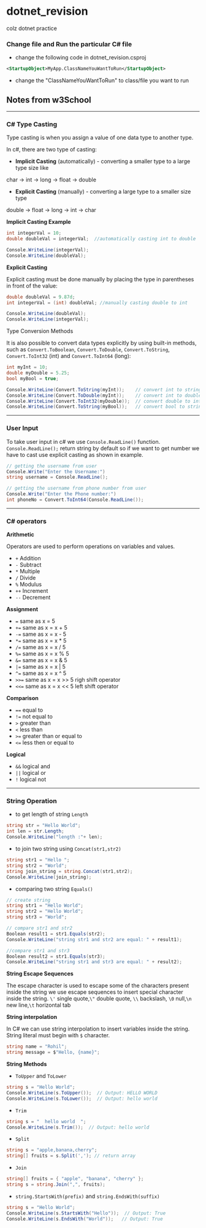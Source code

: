 # dotnet_revision
colz dotnet practice

### Change file and Run the particular C# file


- change the following code  in dotnet_revision.csproj
```xml
<StartupObject>MyApp.ClassNameYouWantToRun</StartupObject>
```
- change the "ClassNameYouWantToRun" to class/file you want to run

## Notes from w3School
***
### C# Type Casting

Type casting is when you assign a value of one data type to another type.

In c#, there are two type of casting:

-  **Implicit Casting** (automatically) - converting a smaller type to a large type size like

char -> int -> long -> float -> double

- **Explicit Casting** (manually) - converting a large type to a smaller size type

double -> float -> long -> int -> char

**Implicit Casting Example**
```c#
int integerVal = 10;
double doubleVal = integerVal;  //automatically casting int to double

Console.WriteLine(integerVal);
Console.WriteLine(doubleVal);
```

**Explicit Casting**

Explicit casting must be done manually by placing the type in parentheses in front of the value:
```c#
double doubleVal = 9.87d;
int integerVal = (int) doubleVal; //manually casting double to int

Console.WriteLine(doubleVal);
Console.WriteLine(integerVal);
```

Type Conversion Methods

It is also possible to convert data types explicitly by using built-in methods, such as 
```Convert.ToBoolean```, ```Convert.ToDouble```, ```Convert.ToString```, ```Convert.ToInt32``` (int) and ```Convert.ToInt64``` (long):

```cs
int myInt = 10;
double myDouble = 5.25;
bool myBool = true;

Console.WriteLine(Convert.ToString(myInt));    // convert int to string
Console.WriteLine(Convert.ToDouble(myInt));    // convert int to double
Console.WriteLine(Convert.ToInt32(myDouble));  // convert double to int
Console.WriteLine(Convert.ToString(myBool));   // convert bool to string
```

***
### User Input

To take user input in c# we use ```Console.ReadLine()``` function. ```
Console.ReadLine();``` return string by default so if we want to get number we have to cast use explicit casting as shown in example.

```cs
// getting the username from user
Console.Write("Enter the Username:")
string username = Console.ReadLine();

// getting the username from phone number from user
Console.Write("Enter the Phone number:")
int phoneNo = Convert.ToInt64(Console.ReadLine());
```
***

### C# operators

**Arithmetic**

Operators are used to perform operations on variables and values.
- ```+``` Addition
- ```-``` Subtract 
- ```*``` Multiple 
- ```/``` Divide 
- ```%``` Modulus 
- ```++``` Increment
- ```--``` Decrement 

**Assignment**

- ```=``` same as x = 5
- ```+=``` same as x = x + 5
- ```-=``` same as x = x - 5
- ```*=``` same as x = x * 5
- ```/=``` same as x = x / 5
- ```%=``` same as x = x % 5
- ```&=``` same as x = x & 5
- ```|=``` same as x = x | 5
- ```^=``` same as x = x ^ 5
- ```>>=``` same as x = x >> 5 righ shift operator
- ```<<=``` same as x = x << 5 left shift operator 

**Comparison**

- ```==``` equal to
- ```!=``` not equal to
- ```>``` greater than
- ```<``` less than
- ```>=``` greater than or equal to
- ```<=``` less then or equal to

**Logical**

- ```&&``` logical and 
- ```||``` logical or 
- ```!``` logical not 

*** 
### String Operation

-  to get length of string ```Length```
```cs 
string str = "Hello World";
int len = str.Length;
Console.WriteLine("length :"+ len);
```

- to join two string using ```Concat(str1,str2)```
```cs
string str1 = "Hello ";
string str2 = "World";
string join_string = string.Concat(str1,str2);
Console.WriteLine(join_string);
```

- comparing two string ```Equals()```
```cs
// create string
string str1 = "Hello World";
string str2 = "Hello World";
string str3 = "World";

// compare str1 and str2
Boolean result1 = str1.Equals(str2);
Console.WriteLine("string str1 and str2 are equal: " + result1);

//compare str1 and str3
Boolean result2 = str1.Equals(str3);
Console.WriteLine("string str1 and str3 are equal: " + result2); 
```

**String Escape Sequences**

The escape character is used to escape some of the characters present inside the string we use escape sequences to insert special character inside the string. ```\'``` single quote,```\"``` double quote, ```\\``` backslash, ```\0``` null,```\n``` new line,```\t``` horizontal tab

**String interpolation**

In C# we can use string interpolation to insert variables inside the string. String literal must begin with ```$``` character.

```cs
string name = "Rohil";
string message = $"Hello, {name}";
```

**String Methods**
- ```ToUpper``` and ```ToLower```
```cs
string s = "Hello World";
Console.WriteLine(s.ToUpper());  // Output: HELLO WORLD
Console.WriteLine(s.ToLower());  // Output: hello world
```
- ```Trim```
```cs
string s = "  hello world  ";
Console.WriteLine(s.Trim());  // Output: hello world
```
- ```Split```
```cs
string s = "apple,banana,cherry";
string[] fruits = s.Split(','); // return array
```
- ```Join```
```cs
string[] fruits = { "apple", "banana", "cherry" };
string s = string.Join(",", fruits);
```
- ```string.StartsWith(prefix)``` and ```string.EndsWith(suffix)```
```cs
string s = "Hello World";
Console.WriteLine(s.StartsWith("Hello"));  // Output: True
Console.WriteLine(s.EndsWith("World"));   // Output: True
```





